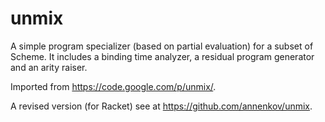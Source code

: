 # unmix
A simple program specializer (based on partial evaluation) for a subset of Scheme. It includes a binding time analyzer, a residual program generator and an arity raiser.

Imported from <https://code.google.com/p/unmix/>.

A revised version (for Racket) see at <https://github.com/annenkov/unmix>.
